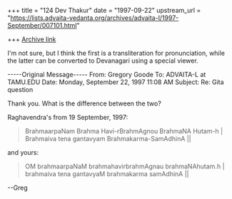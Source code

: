 +++
title = "124 Dev Thakur"
date = "1997-09-22"
upstream_url = "https://lists.advaita-vedanta.org/archives/advaita-l/1997-September/007101.html"

+++
[Archive link](https://lists.advaita-vedanta.org/archives/advaita-l/1997-September/007101.html)

I'm not sure, but I think the first is a transliteration for pronunciation,
while the latter can be converted to Devanagari using a special viewer.

-----Original Message-----
From: Gregory Goode <goode at DPW.COM>
To: ADVAITA-L at TAMU.EDU <ADVAITA-L at TAMU.EDU>
Date: Monday, September 22, 1997 11:08 AM
Subject: Re: Gita question



Thank you.  What is the difference between the two?

Raghavendra's from 19 September, 1997:

>  BrahmaarpaNam Brahma Havi-rBrahmAgnou BrahmaNA Hutam-h  |
>  Brahmaiva tena gantavyam Brahmakarma-SamAdhinA ||


and yours:

>OM brahmaarpaNaM brahmahavirbrahmAgnau brahmaNAhutam.h |
>brahmaiva tena gantavyaM brahmakarma samAdhinA ||

--Greg

